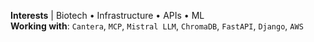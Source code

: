 **Interests** | Biotech • Infrastructure • APIs • ML  
**Working with**: `Cantera`, `MCP`, `Mistral LLM`, `ChromaDB`, `FastAPI`, `Django`, `AWS`
